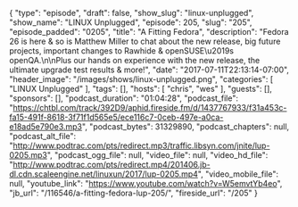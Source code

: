 {
  "type": "episode",
  "draft": false,
  "show_slug": "linux-unplugged",
  "show_name": "LINUX Unplugged",
  "episode": 205,
  "slug": "205",
  "episode_padded": "0205",
  "title": "A Fitting Fedora",
  "description": "Fedora 26 is here & so is Matthew Miller to chat about the new release, big future projects, important changes to Rawhide & openSUSE\u2019s openQA.\n\nPlus our hands on experience with the new release, the ultimate upgrade test results & more!",
  "date": "2017-07-11T22:13:14-07:00",
  "header_image": "/images/shows/linux-unplugged.png",
  "categories": [
    "LINUX Unplugged"
  ],
  "tags": [],
  "hosts": [
    "chris",
    "wes"
  ],
  "guests": [],
  "sponsors": [],
  "podcast_duration": "01:04:28",
  "podcast_file": "https://chtbl.com/track/392D9/aphid.fireside.fm/d/1437767933/f31a453c-fa15-491f-8618-3f71f1d565e5/ece116c7-0ceb-497e-a0ca-e18ad5e790e3.mp3",
  "podcast_bytes": 31329890,
  "podcast_chapters": null,
  "podcast_alt_file": "http://www.podtrac.com/pts/redirect.mp3/traffic.libsyn.com/jnite/lup-0205.mp3",
  "podcast_ogg_file": null,
  "video_file": null,
  "video_hd_file": "http://www.podtrac.com/pts/redirect.mp4/201406.jb-dl.cdn.scaleengine.net/linuxun/2017/lup-0205.mp4",
  "video_mobile_file": null,
  "youtube_link": "https://www.youtube.com/watch?v=W5emvtYb4eo",
  "jb_url": "/116546/a-fitting-fedora-lup-205/",
  "fireside_url": "/205"
}

